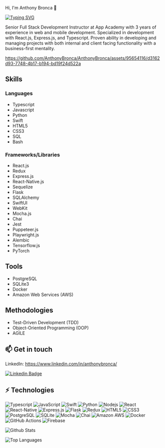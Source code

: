 Hi, I'm Anthony Bronca 👋

[![Typing SVG](https://readme-typing-svg.demolab.com?font=Fira+Code&pause=1000&color=2768F7&width=435&lines=Web+Developer;Mobile+Developer;Software+Engineer;Software+Engineering+Instructor)](https://git.io/typing-svg)

Senior Full Stack Development Instructor at App Academy with 3 years of experience in web and mobile development. Specialized in development with React.js, Express.js, and Typescript. Proven ability in developing and managing projects with both internal and client facing functionality with a business-first mentality.



https://github.com/AnthonyBronca/AnthonyBronca/assets/95654116/d3162d93-7748-4b17-b194-bd19f24d522a


## Skills
### Languages
- Typescript
- Javascript
- Python
- Swift
- HTML5
- CSS3
- SQL
- Bash


### Frameworks/Libraries
- React.js
- Redux
- Express.js
- React-Native.js
- Sequelize
- Flask
- SQLAlchemy
- SwiftUI
- WebKit
- Mocha.js
- Chai
- Jest
- Puppeteer.js
- Playwright.js
- Alembic
- Tensorflow.js
- PyTorch

## Tools
- PostgreSQL
- SQLite3
- Docker
- Amazon Web Services (AWS)

## Methodologies
- Test-Driven Development (TDD)
- Object-Oriented Programming (OOP)
- AGILE

## 📫 Get in touch
LinkedIn: https://www.linkedin.com/in/anthonybronca/

[![Linkedin Badge](https://img.shields.io/badge/-AnthonyBronca-blue?style=flat-square&logo=Linkedin&logoColor=white&link=https://www.linkedin.com/in/anirudhemmadi/)](https://www.linkedin.com/in/anthonybronca/)


## ⚡ Technologies

![Typescript](https://img.shields.io/badge/TypeScript-007ACC?style=for-the-badge&logo=typescript&logoColor=white)
![JavaScript](https://img.shields.io/badge/JavaScript-323330?style=for-the-badge&logo=javascript&logoColor=F7DF1E)
![Swift](https://img.shields.io/badge/Swift-FA7343?style=for-the-badge&logo=swift&logoColor=white)
![Python](https://img.shields.io/badge/Python-3776AB?style=for-the-badge&logo=python&logoColor=white)
![Nodejs](https://img.shields.io/badge/Node.js-43853D?style=for-the-badge&logo=node.js&logoColor=white)
![React](	https://img.shields.io/badge/React-20232A?style=for-the-badge&logo=react&logoColor=61DAFB)
![React-Native](https://img.shields.io/badge/React_Native-20232A?style=for-the-badge&logo=react&logoColor=61DAFB)
![Express.js](https://img.shields.io/badge/express.js-%23404d59.svg?style=for-the-badge&logo=express&logoColor=%2361DAFB)
![Flask](https://img.shields.io/badge/flask-%23000.svg?style=for-the-badge&logo=flask&logoColor=white)
![Redux](https://img.shields.io/badge/Redux-593D88?style=for-the-badge&logo=redux&logoColor=white)
![HTML5](https://img.shields.io/badge/HTML5-E34F26?style=for-the-badge&logo=html5&logoColor=white)
![CSS3](https://img.shields.io/badge/CSS3-1572B6?style=for-the-badge&logo=css3&logoColor=white)
![PostgreSQL](https://img.shields.io/badge/PostgreSQL-316192?style=for-the-badge&logo=postgresql&logoColor=white)
![SQLite](https://img.shields.io/badge/sqlite-%2307405e.svg?style=for-the-badge&logo=sqlite&logoColor=white)
![Mocha](https://img.shields.io/badge/mocha.js-323330?style=for-the-badge&logo=mocha&logoColor=Brown)
![Chai](https://img.shields.io/badge/chai.js-323330?style=for-the-badge&logo=chai&logoColor=red)
![Amazon AWS](https://img.shields.io/badge/Amazon_AWS-232F3E?style=for-the-badge&logo=amazon-aws&logoColor=white)
![Docker](https://img.shields.io/badge/docker-%230db7ed.svg?style=for-the-badge&logo=docker&logoColor=white)
![GitHub Actions](https://img.shields.io/badge/github%20actions-%232671E5.svg?style=for-the-badge&logo=githubactions&logoColor=white)
![Firebase](https://img.shields.io/badge/Firebase-039BE5?style=for-the-badge&logo=Firebase&logoColor=white)
 
![Github Stats](https://github-readme-stats.vercel.app/api?username=anthonybronca&show_icons=true&theme=radical)

![Top Languages](https://github-readme-stats.vercel.app/api/top-langs/?username=anthonybronca&layout=compact)
<!-- **AnthonyBronca/AnthonyBronca** is a ✨ _special_ ✨ repository because its `README.md` (this file) appears on your GitHub profile. -->

